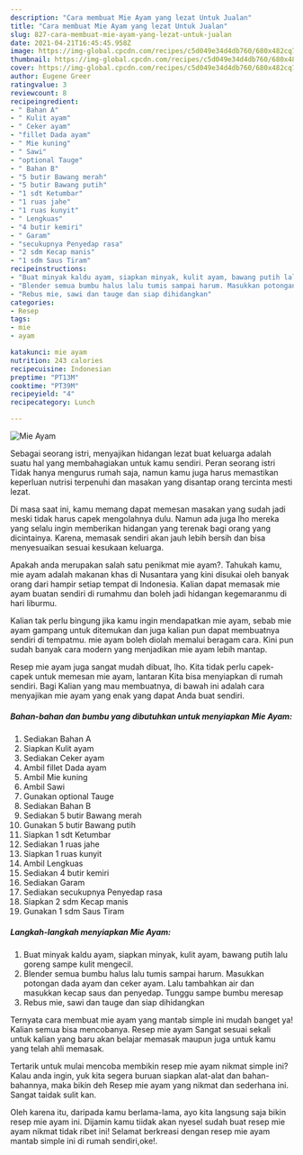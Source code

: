 ```yaml
---
description: "Cara membuat Mie Ayam yang lezat Untuk Jualan"
title: "Cara membuat Mie Ayam yang lezat Untuk Jualan"
slug: 827-cara-membuat-mie-ayam-yang-lezat-untuk-jualan
date: 2021-04-21T16:45:45.958Z
image: https://img-global.cpcdn.com/recipes/c5d049e34d4db760/680x482cq70/mie-ayam-foto-resep-utama.jpg
thumbnail: https://img-global.cpcdn.com/recipes/c5d049e34d4db760/680x482cq70/mie-ayam-foto-resep-utama.jpg
cover: https://img-global.cpcdn.com/recipes/c5d049e34d4db760/680x482cq70/mie-ayam-foto-resep-utama.jpg
author: Eugene Greer
ratingvalue: 3
reviewcount: 8
recipeingredient:
- " Bahan A"
- " Kulit ayam"
- " Ceker ayam"
- "fillet Dada ayam"
- " Mie kuning"
- " Sawi"
- "optional Tauge"
- " Bahan B"
- "5 butir Bawang merah"
- "5 butir Bawang putih"
- "1 sdt Ketumbar"
- "1 ruas jahe"
- "1 ruas kunyit"
- " Lengkuas"
- "4 butir kemiri"
- " Garam"
- "secukupnya Penyedap rasa"
- "2 sdm Kecap manis"
- "1 sdm Saus Tiram"
recipeinstructions:
- "Buat minyak kaldu ayam, siapkan minyak, kulit ayam, bawang putih lalu goreng sampe kulit mengecil."
- "Blender semua bumbu halus lalu tumis sampai harum. Masukkan potongan dada ayam dan ceker ayam. Lalu tambahkan air dan masukkan kecap saus dan penyedap. Tunggu sampe bumbu meresap"
- "Rebus mie, sawi dan tauge dan siap dihidangkan"
categories:
- Resep
tags:
- mie
- ayam

katakunci: mie ayam 
nutrition: 243 calories
recipecuisine: Indonesian
preptime: "PT13M"
cooktime: "PT39M"
recipeyield: "4"
recipecategory: Lunch

---
```



![Mie Ayam](https://img-global.cpcdn.com/recipes/c5d049e34d4db760/680x482cq70/mie-ayam-foto-resep-utama.jpg)

Sebagai seorang istri, menyajikan hidangan lezat buat keluarga adalah suatu hal yang membahagiakan untuk kamu sendiri. Peran seorang istri Tidak hanya mengurus rumah saja, namun kamu juga harus memastikan keperluan nutrisi terpenuhi dan masakan yang disantap orang tercinta mesti lezat.

Di masa  saat ini, kamu memang dapat memesan masakan yang sudah jadi meski tidak harus capek mengolahnya dulu. Namun ada juga lho mereka yang selalu ingin memberikan hidangan yang terenak bagi orang yang dicintainya. Karena, memasak sendiri akan jauh lebih bersih dan bisa menyesuaikan sesuai kesukaan keluarga. 



Apakah anda merupakan salah satu penikmat mie ayam?. Tahukah kamu, mie ayam adalah makanan khas di Nusantara yang kini disukai oleh banyak orang dari hampir setiap tempat di Indonesia. Kalian dapat memasak mie ayam buatan sendiri di rumahmu dan boleh jadi hidangan kegemaranmu di hari liburmu.

Kalian tak perlu bingung jika kamu ingin mendapatkan mie ayam, sebab mie ayam gampang untuk ditemukan dan juga kalian pun dapat membuatnya sendiri di tempatmu. mie ayam boleh diolah memalui beragam cara. Kini pun sudah banyak cara modern yang menjadikan mie ayam lebih mantap.

Resep mie ayam juga sangat mudah dibuat, lho. Kita tidak perlu capek-capek untuk memesan mie ayam, lantaran Kita bisa menyiapkan di rumah sendiri. Bagi Kalian yang mau membuatnya, di bawah ini adalah cara menyajikan mie ayam yang enak yang dapat Anda buat sendiri.

<!--inarticleads1-->

##### Bahan-bahan dan bumbu yang dibutuhkan untuk menyiapkan Mie Ayam:

1. Sediakan  Bahan A
1. Siapkan  Kulit ayam
1. Sediakan  Ceker ayam
1. Ambil fillet Dada ayam
1. Ambil  Mie kuning
1. Ambil  Sawi
1. Gunakan optional Tauge
1. Sediakan  Bahan B
1. Sediakan 5 butir Bawang merah
1. Gunakan 5 butir Bawang putih
1. Siapkan 1 sdt Ketumbar
1. Sediakan 1 ruas jahe
1. Siapkan 1 ruas kunyit
1. Ambil  Lengkuas
1. Sediakan 4 butir kemiri
1. Sediakan  Garam
1. Sediakan secukupnya Penyedap rasa
1. Siapkan 2 sdm Kecap manis
1. Gunakan 1 sdm Saus Tiram




<!--inarticleads2-->

##### Langkah-langkah menyiapkan Mie Ayam:

1. Buat minyak kaldu ayam, siapkan minyak, kulit ayam, bawang putih lalu goreng sampe kulit mengecil.
1. Blender semua bumbu halus lalu tumis sampai harum. Masukkan potongan dada ayam dan ceker ayam. Lalu tambahkan air dan masukkan kecap saus dan penyedap. Tunggu sampe bumbu meresap
1. Rebus mie, sawi dan tauge dan siap dihidangkan




Ternyata cara membuat mie ayam yang mantab simple ini mudah banget ya! Kalian semua bisa mencobanya. Resep mie ayam Sangat sesuai sekali untuk kalian yang baru akan belajar memasak maupun juga untuk kamu yang telah ahli memasak.

Tertarik untuk mulai mencoba membikin resep mie ayam nikmat simple ini? Kalau anda ingin, yuk kita segera buruan siapkan alat-alat dan bahan-bahannya, maka bikin deh Resep mie ayam yang nikmat dan sederhana ini. Sangat taidak sulit kan. 

Oleh karena itu, daripada kamu berlama-lama, ayo kita langsung saja bikin resep mie ayam ini. Dijamin kamu tiidak akan nyesel sudah buat resep mie ayam nikmat tidak ribet ini! Selamat berkreasi dengan resep mie ayam mantab simple ini di rumah sendiri,oke!.

